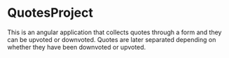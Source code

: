 # QuotesProject
This is an angular application that collects quotes through a form and they can be upvoted or downvoted. Quotes are later separated depending on whether they have been downvoted or upvoted.
